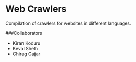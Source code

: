 Web Crawlers
============

Compilation of crawlers for websites in different languages.

###Collaborators

+ Kiran Koduru
+ Keval Sheth
+ Chirag Gajjar


